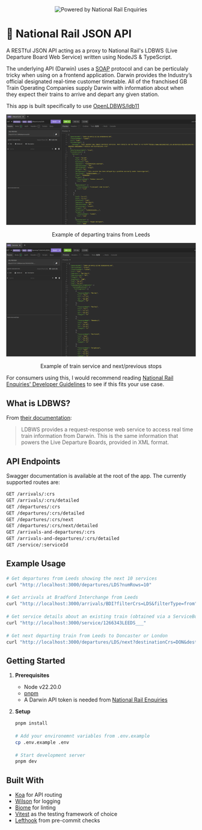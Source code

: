 <div align="center">
   <img width="400px" alt="Powered by National Rail Enquiries" src="readme-assets//NRE_Powered_logo.png">
</div>

# 🚂 National Rail JSON API

A RESTful JSON API acting as a proxy to National Rail's LDBWS (Live Departure Board Web Service) written using NodeJS & TypeScript.

The underlying API (Darwin) uses a [SOAP](https://en.wikipedia.org/wiki/SOAP) protocol and can be perticulaly tricky when using on a frontend application. Darwin provides the Industry’s official designated real-time customer timetable. All of the franchised GB Train Operating Companies supply Darwin with information about when they expect their trains to arrive and depart any given station.

This app is built specifically to use [OpenLDBWS/ldb11](https://lite.realtime.nationalrail.co.uk/OpenLDBWS/ldb11.asmx)

<div align="center">
   <img width="800px" alt="A response from the National Rail JSON Api, showing a list of departing trains from Leeds, including a poor weather alert" src="readme-assets/departure-example.png">
   <p> Example of departing trains from Leeds </p>
</div>

<div align="center">
   <img width="800px" alt="A response from the National Rail JSON Api, showing a specific train service, including its previous and next stops" src="readme-assets/service-example.png">
   <p> Example of train service and next/previous stops </p>
</div>

For consumers using this, I would recommend reading [National Rail Enquiries' Developer Guidelines](https://assets.nationalrail.co.uk/e8xgegruud3g/7yPy7gHJ7j3QZalp2zKZKJ/e32e5b871465c3a5f920e86cc07900d6/Developer_Guidelines_v_05-01.pdf) to see if this fits your use case.

## What is LDBWS?

From [their documentation](https://lite.realtime.nationalrail.co.uk/OpenLDBWS/):
> LDBWS provides a request-response web service to access real time train information from Darwin. This is the same information that powers the Live Departure Boards, provided in XML format.

## API Endpoints
Swagger documentation is available at the root of the app. The currently supported routes are:

```bash
GET /arrivals/:crs
GET /arrivals/:crs/detailed
GET /departures/:crs
GET /departures/:crs/detailed
GET /departures/:crs/next
GET /departures/:crs/next/detailed
GET /arrivals-and-departures/:crs
GET /arrivals-and-departures/:crs/detailed
GET /service/:serviceId
```

## Example Usage

```bash
# Get departures from Leeds showing the next 10 services
curl "http://localhost:3000/departures/LDS?numRows=10"

# Get arrivals at Bradford Interchange from Leeds
curl "http://localhost:3000/arrivals/BDI?filterCrs=LDS&filterType=from"

# Get service details about an existing train (obtained via a ServiceBoard)
curl "http://localhost:3000/service/1266343LEEDS___"

# Get next departing train from Leeds to Doncaster or London
curl "http://localhost:3000/departures/LDS/next?destinationCrs=DON&destinationCrs=KGX
```

## Getting Started

1. **Prerequisites**
   - Node v22.20.0
   - [pnpm](https://pnpm.io/)
   - A Darwin API token is needed from [National Rail Enquiries](http://www.nationalrail.co.uk/100296.aspx)

2. **Setup**
   ```bash
   pnpm install

   # Add your environemnt variables from .env.example
   cp .env.example .env
   
   # Start development server
   pnpm dev
   ```

## Built With
- [Koa](https://koajs.com/) for API routing
- [Wilson](https://www.npmjs.com/package/winston) for logging
- [Biome](https://biomejs.dev/) for linting
- [Vitest](https://vitest.dev/) as the testing framework of choice
- [Lefthook](https://lefthook.dev/) from pre-commit checks
